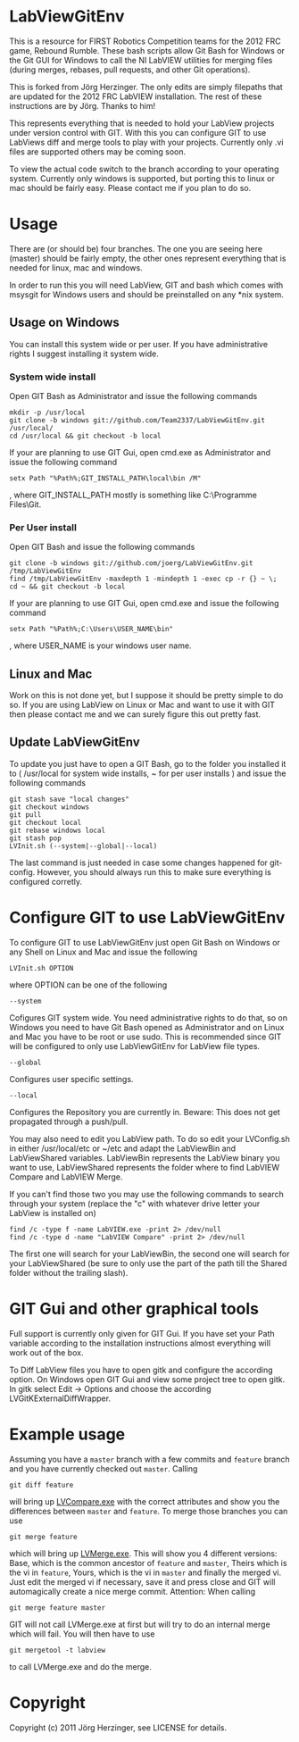 LabViewGitEnv
=============

This is a resource for FIRST Robotics Competition teams for the 2012 FRC game, Rebound Rumble. These bash scripts allow Git Bash for Windows or the Git GUI for Windows to call the NI LabVIEW utilities for merging files (during merges, rebases, pull requests, and other Git operations).

This is forked from Jörg Herzinger. The only edits are simply filepaths that are updated for the 2012 FRC LabVIEW installation. The rest of these instructions are by Jörg. Thanks to him!

This represents everything that is needed to hold your LabView projects under version control with GIT. With this you can configure GIT to use LabViews diff and merge tools to play with your projects. Currently only .vi files are supported others may be coming soon.

To view the actual code switch to the branch according to your operating system. Currently only windows is supported, but porting this to linux or mac should be fairly easy. Please contact me if you plan to do so.

Usage
=====

There are (or should be) four branches. The one you are seeing here (master) should be fairly empty, the other ones represent everything that is needed for linux, mac and windows.

In order to run this you will need LabView, GIT and bash which comes with msysgit for Windows users and should be preinstalled on any *nix system.

Usage on Windows
----------------

You can install this system wide or per user. If you have administrative rights I suggest installing it system wide.

### System wide install

Open GIT Bash as Administrator and issue the following commands

	mkdir -p /usr/local
	git clone -b windows git://github.com/Team2337/LabViewGitEnv.git /usr/local/
	cd /usr/local && git checkout -b local

If your are planning to use GIT Gui, open cmd.exe as Administrator and issue the following command

	setx Path "%Path%;GIT_INSTALL_PATH\local\bin /M"

, where GIT_INSTALL_PATH mostly is something like C:\Programme Files\Git.
	
### Per User install

Open GIT Bash and issue the following commands

	git clone -b windows git://github.com/joerg/LabViewGitEnv.git /tmp/LabViewGitEnv
	find /tmp/LabViewGitEnv -maxdepth 1 -mindepth 1 -exec cp -r {} ~ \;
	cd ~ && git checkout -b local

If your are planning to use GIT Gui, open cmd.exe and issue the following command

	setx Path "%Path%;C:\Users\USER_NAME\bin"

, where USER_NAME is your windows user name.

Linux and Mac
-------------

Work on this is not done yet, but I suppose it should be pretty simple to do so. If you are using LabView on Linux or Mac and want to use it with GIT then please contact me and we can surely figure this out pretty fast.

Update LabViewGitEnv
--------------------

To update you just have to open a GIT Bash, go to the folder you installed it to ( /usr/local for system wide installs, ~ for per user installs ) and issue the following commands

	git stash save "local changes"
	git checkout windows
	git pull
	git checkout local
	git rebase windows local
	git stash pop
	LVInit.sh (--system|--global|--local)

The last command is just needed in case some changes happened for git-config. However, you should always run this to make sure everything is configured corretly.

Configure GIT to use LabViewGitEnv
==================================

To configure GIT to use LabViewGitEnv just open Git Bash on Windows or any Shell on Linux and Mac and issue the following

	LVInit.sh OPTION

where OPTION can be one of the following

	--system
Cofigures GIT system wide. You need administrative rights to do that, so on Windows you need to have Git Bash opened as Administrator and on Linux and Mac you have to be root or use sudo. This is recommended since GIT will be configured to only use LabViewGitEnv for LabView file types.

	--global
Configures user specific settings.

	--local
Configures the Repository you are currently in. Beware: This does not get propagated through a push/pull.

You may also need to edit you LabView path. To do so edit your LVConfig.sh in either /usr/local/etc or ~/etc and adapt the LabViewBin and LabViewShared variables. LabViewBin represents the LabView binary you want to use, LabViewShared represents the folder where to find LabVIEW Compare and LabVIEW Merge.

If you can't find those two you may use the following commands to search through your system (replace the "c" with whatever drive letter your LabView is installed on)

	find /c -type f -name LabVIEW.exe -print 2> /dev/null
	find /c -type d -name "LabVIEW Compare" -print 2> /dev/null

The first one will search for your LabViewBin, the second one will search for your LabViewShared (be sure to only use the part of the path till the Shared folder without the trailing slash).

GIT Gui and other graphical tools
=================================

Full support is currently only given for GIT Gui. If you have set your Path variable according to the installation instructions almost everything will work out of the box.

To Diff LabView files you have to open gitk and configure the according option. On Windows open GIT Gui and view some project tree to open gitk. In gitk select Edit -> Options and choose the according LVGitKExternalDiffWrapper.

Example usage
=============

Assuming you have a `master` branch with a few commits and `feature` branch and you have currently checked out `master`. Calling

	git diff feature

will bring up [LVCompare.exe](http://zone.ni.com/reference/en-XX/help/371361G-01/lvhowto/configlvcomp_thirdparty/) with the correct attributes and show you the differences between `master` and `feature`. To merge those branches you can use

	git merge feature

which will bring up [LVMerge.exe](http://zone.ni.com/reference/en-XX/help/371361G-01/lvhowto/configmerge_thirdparty/). This will show you 4 different versions: Base, which is the common ancestor of `feature` and `master`, Theirs which is the vi in `feature`, Yours, which is the vi in `master` and finally the merged vi. Just edit the merged vi if necessary, save it and press close and GIT will automagically create a nice merge commit.
Attention: When calling

	git merge feature master

GIT will not call LVMerge.exe at first but will try to do an internal merge which will fail. You will then have to use

	git mergetool -t labview

to call LVMerge.exe and do the merge.

Copyright
=========

Copyright (c) 2011 Jörg Herzinger, see LICENSE for details.
